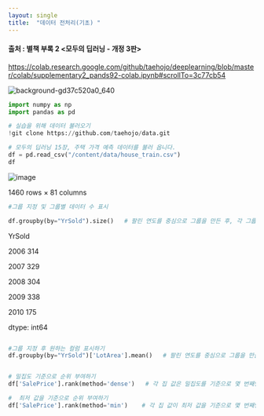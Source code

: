```yaml
---
layout: single
title:  "데이터 전처리(기초) "
---
```



#### 출처 : 별책 부록 2 <모두의 딥러닝 - 개정 3판>

https://colab.research.google.com/github/taehojo/deeplearning/blob/master/colab/supplementary2_pands92-colab.ipynb#scrollTo=3c77cb54

![background-gd37c520a0_640](https://github.com/jasminherb/jasminherb.github.io/assets/133365586/14ecef37-0232-4fb9-bb09-b7a4e089e02f)


```python
import numpy as np
import pandas as pd

# 실습을 위해 데이터 불러오기
!git clone https://github.com/taehojo/data.git 

# 모두의 딥러닝 15장, 주택 가격 예측 데이터를 불러 옵니다.
df = pd.read_csv("/content/data/house_train.csv")
df
```
![image](https://github.com/jasminherb/jasminherb.github.io/assets/133365586/b84882f6-28a7-422f-9550-92c05c6a0e2e)

1460 rows × 81 columns




```python
#그룹 지정 및 그룹별 데이터 수 표시

df.groupby(by="YrSold").size()   # 팔린 연도를 중심으로 그룹을 만든 후, 각 그룹별 수를 표시


```

YrSold

2006    314

2007    329

2008    304

2009    338

2010    175

dtype: int64


```python

#그룹 지정 후 원하는 컬럼 표시하기 
df.groupby(by="YrSold")['LotArea'].mean()   # 팔린 연도를 중심으로 그룹을 만들 후, 각 그룹별 주차장의 넓이를 표시. 

```


```python

# 밀집도 기준으로 순위 부여하기 
df['SalePrice'].rank(method='dense')   # 각 집 값은 밀집도를 기준으로 몇 번째인가

```

```python
#  최저 값을 기준으로 순위 부여하기
df['SalePrice'].rank(method='min')    # 각 집 값이 최저 값을 기준으로 몇 번째인가
```


```python



```



```python



```

```python



```



```python



```



```python



```



```python



```



```python



```


```python



```



```python



```




